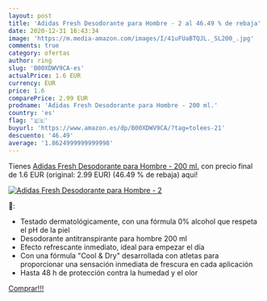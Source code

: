 ```yaml
---
layout: post
title: 'Adidas Fresh Desodorante para Hombre - 2 al 46.49 % de rebaja'
date: 2020-12-31 16:43:34
image: 'https://m.media-amazon.com/images/I/41uFUaBTQJL._SL200_.jpg'
comments: true
category: ofertas
author: ring
slug: 'B00XDWV9CA-es'
actualPrice: 1.6 EUR
currency: EUR
price: 1.6
comparePrice: 2.99 EUR
prodname: 'Adidas Fresh Desodorante para Hombre - 200 ml.'
country: 'es'
flag: '🇪🇸'
buyurl: 'https://www.amazon.es/dp/B00XDWV9CA/?tag=tolees-21'
descuento: '46.49'
average: '1.8624999999999998'
---
```


Tienes [Adidas Fresh Desodorante para Hombre - 200 ml.](https://www.amazon.es/dp/B00XDWV9CA/?tag=tolees-21) con precio final de  1.6 EUR (original: 2.99 EUR) (46.49 %  de rebaja) aqui!

[![Adidas Fresh Desodorante para Hombre - 2](https://m.media-amazon.com/images/I/41uFUaBTQJL._SL200_.jpg)](https://www.amazon.es/dp/B00XDWV9CA/?tag=tolees-21)

🔎:

- Testado dermatológicamente, con una fórmula 0% alcohol que respeta el pH de la piel
- Desodorante antitranspirante para hombre 200 ml
- Efecto refrescante inmediato, ideal para empezar el día
- Con una fórmula "Cool & Dry" desarrollada con atletas para proporcionar una sensación inmediata de frescura en cada aplicación
- Hasta 48 h de protección contra la humedad y el olor

[Comprar!!!](https://www.amazon.es/dp/B00XDWV9CA/?tag=tolees-21)
